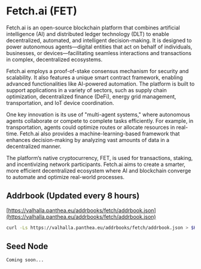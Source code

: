# Fetch.ai (FET)

Fetch.ai is an open-source blockchain platform that combines artificial intelligence (AI) and distributed ledger technology (DLT) to enable decentralized, automated, and intelligent decision-making. It is designed to power autonomous agents—digital entities that act on behalf of individuals, businesses, or devices—facilitating seamless interactions and transactions in complex, decentralized ecosystems.

Fetch.ai employs a proof-of-stake consensus mechanism for security and scalability. It also features a unique smart contract framework, enabling advanced functionalities like AI-powered automation. The platform is built to support applications in a variety of sectors, such as supply chain optimization, decentralized finance (DeFi), energy grid management, transportation, and IoT device coordination.

One key innovation is its use of "multi-agent systems," where autonomous agents collaborate or compete to complete tasks efficiently. For example, in transportation, agents could optimize routes or allocate resources in real-time. Fetch.ai also provides a machine-learning-based framework that enhances decision-making by analyzing vast amounts of data in a decentralized manner.

The platform’s native cryptocurrency, FET, is used for transactions, staking, and incentivizing network participants. Fetch.ai aims to create a smarter, more efficient decentralized ecosystem where AI and blockchain converge to automate and optimize real-world processes.

## Addrbook (Updated every 8 hours)

[https://valhalla.panthea.eu/addrbooks/fetch/addrbook.json](https://valhalla.panthea.eu/addrbooks/fetch/addrbook.json)

```bash
curl -Ls https://valhalla.panthea.eu/addrbooks/fetch/addrbook.json > $HOME/.fetchd/config/addrbook.json
```

## Seed Node

```url
Coming soon...
```

